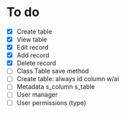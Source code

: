 # To do

- [x] Create table
- [x] View table
- [x] Edit record
- [x] Add record
- [x] Delete record
- [ ] Class Table save method
- [ ] Create table: always id column w/ai
- [ ] Metadata s_column s_table
- [ ] User manager
- [ ] User permissions (type)
